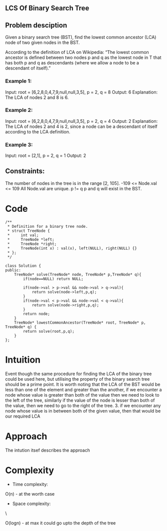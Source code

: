 ## LCS Of Binary Search Tree


## Problem desciption 
Given a binary search tree (BST), find the lowest common ancestor (LCA) node of two given nodes in the BST.

According to the definition of LCA on Wikipedia: “The lowest common ancestor is defined between two nodes p and q as the lowest node in T that has both p and q as descendants (where we allow a node to be a descendant of itself).”


### Example 1:
Input: root = [6,2,8,0,4,7,9,null,null,3,5], p = 2, q = 8
Output: 6
Explanation: The LCA of nodes 2 and 8 is 6.


### Example 2:

Input: root = [6,2,8,0,4,7,9,null,null,3,5], p = 2, q = 4
Output: 2
Explanation: The LCA of nodes 2 and 4 is 2, since a node can be a descendant of itself according to the LCA definition.


### Example 3:

Input: root = [2,1], p = 2, q = 1
Output: 2
 

## Constraints:

The number of nodes in the tree is in the range [2, 105].
-109 <= Node.val <= 109
All Node.val are unique.
p != q
p and q will exist in the BST.



# Code
```
/**
 * Definition for a binary tree node.
 * struct TreeNode {
 *     int val;
 *     TreeNode *left;
 *     TreeNode *right;
 *     TreeNode(int x) : val(x), left(NULL), right(NULL) {}
 * };
 */

class Solution {
public:
    TreeNode* solve(TreeNode* node, TreeNode* p,TreeNode* q){
        if(node==NULL) return NULL;

        if(node->val > p->val && node->val > q->val){
            return solve(node->left,p,q);
        }
        if(node->val < p->val && node->val < q->val){
            return solve(node->right,p,q);
        }
        return node;
    }
    TreeNode* lowestCommonAncestor(TreeNode* root, TreeNode* p, TreeNode* q) {
        return solve(root,p,q);
    }
};

```

# Intuition
<!-- Describe your first thoughts on how to solve this problem. -->
Event though the same procedure for finding the LCA of the binary tree could be used here, but utilising the property of the binary search tree should be a prime point.
It is worth noting that the LCA of the BST would be less than one of the element and greater than the another, if we encounter a node whose value is greater than both of the value then we need to look to the left of the tree, similarly if the value of the node is lesser than both of the value, then we need to go to the right of the tree.
3. if we encounter any node whose value is in between both of the given value, then that would be our required LCA

# Approach
<!-- Describe your approach to solving the problem. -->
The intution itsef describes the approach 

# Complexity
- Time complexity:
<!-- Add your time complexity here, e.g. $$O(n)$$ -->
O(n) - at the worth case 

- Space complexity:
<!-- Add your space complexity here, e.g. $$O(n)$$ -->\
O(logn) - at max it could go upto the depth of the tree 